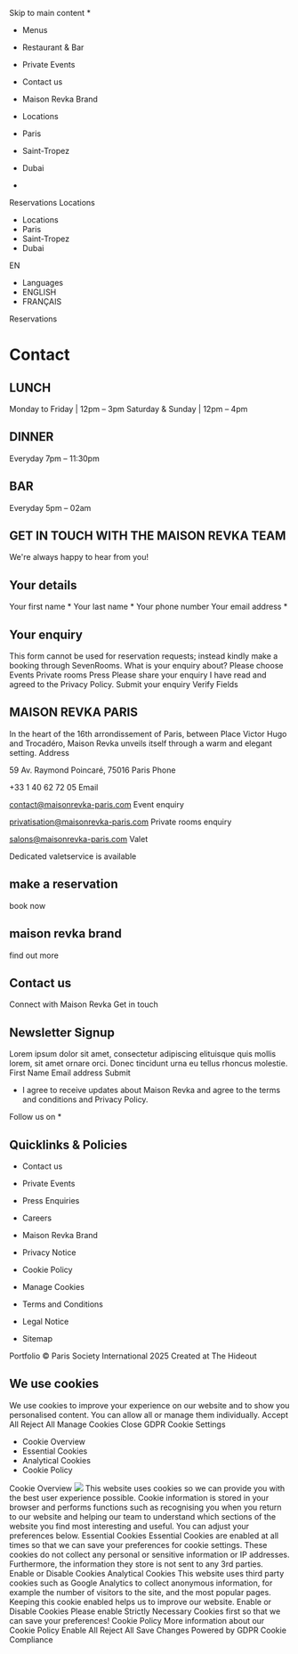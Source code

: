 Skip to main content
  * 

  * Menus
  * Restaurant & Bar
  * Private Events
  * Contact us
  * Maison Revka Brand


  * Locations
  * Paris
  * Saint-Tropez
  * Dubai


  * 

Reservations
Locations
  * Locations
  * Paris
  * Saint-Tropez
  * Dubai


EN
  * Languages
  * ENGLISH
  * FRANÇAIS


Reservations
# Contact
## LUNCH
Monday to Friday | 12pm – 3pm Saturday & Sunday | 12pm – 4pm
## DINNER
Everyday 7pm – 11:30pm
## BAR
Everyday 5pm – 02am
## GET IN TOUCH WITH THE MAISON REVKA TEAM
We're always happy to hear from you!
## Your details
Your first name *
Your last name *
Your phone number
Your email address *
## Your enquiry
This form cannot be used for reservation requests; instead kindly make a booking through SevenRooms.
What is your enquiry about?
Please choose Events Private rooms Press
Please share your enquiry
I have read and agreed to the Privacy Policy.
Submit your enquiry
Verify Fields
## MAISON REVKA PARIS
In the heart of the 16th arrondissement of Paris, between Place Victor Hugo and Trocadéro, Maison Revka unveils itself through a warm and elegant setting.
Address
    
59 Av. Raymond Poincaré, 75016 Paris
Phone
    
+33 1 40 62 72 05
Email
    
contact@maisonrevka-paris.com
Event enquiry
    
privatisation@maisonrevka-paris.com
Private rooms enquiry
    
salons@maisonrevka-paris.com
Valet
    
Dedicated valetservice is available
## make a reservation
book now
## maison revka brand
find out more
## Contact us
Connect with Maison Revka
Get in touch
## Newsletter Signup
Lorem ipsum dolor sit amet, consectetur adipiscing elituisque quis mollis lorem, sit amet ornare orci. Donec tincidunt urna eu tellus rhoncus molestie.
First Name
Email address
Submit
  * I agree to receive updates about Maison Revka and agree to the terms and conditions and Privacy Policy.


Follow us on
  * 

## Quicklinks & Policies
  * Contact us
  * Private Events
  * Press Enquiries
  * Careers
  * Maison Revka Brand


  * Privacy Notice
  * Cookie Policy
  * Manage Cookies
  * Terms and Conditions
  * Legal Notice
  * Sitemap


Portfolio
© Paris Society International 2025 Created at The Hideout
## We use cookies
We use cookies to improve your experience on our website and to show you personalised content. You can allow all or manage them individually.
Accept All Reject All Manage Cookies
Close GDPR Cookie Settings
  * Cookie Overview
  * Essential Cookies
  * Analytical Cookies
  * Cookie Policy


Cookie Overview
![](https://maisonrevka.com/paris/app/app-uploads/sites/3/2024/07/maison-revka-stacked.svg)
This website uses cookies so we can provide you with the best user experience possible. Cookie information is stored in your browser and performs functions such as recognising you when you return to our website and helping our team to understand which sections of the website you find most interesting and useful. You can adjust your preferences below.
Essential Cookies
Essential Cookies are enabled at all times so that we can save your preferences for cookie settings. These cookies do not collect any personal or sensitive information or IP addresses. Furthermore, the information they store is not sent to any 3rd parties.
Enable or Disable Cookies
Analytical Cookies
This website uses third party cookies such as Google Analytics to collect anonymous information, for example the number of visitors to the site, and the most popular pages. Keeping this cookie enabled helps us to improve our website.
Enable or Disable Cookies
Please enable Strictly Necessary Cookies first so that we can save your preferences!
Cookie Policy
More information about our Cookie Policy
Enable All Reject All Save Changes
Powered by GDPR Cookie Compliance
